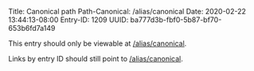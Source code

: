 Title: Canonical path
Path-Canonical: /alias/canonical
Date: 2020-02-22 13:44:13-08:00
Entry-ID: 1209
UUID: ba777d3b-fbf0-5b87-bf70-653b6fd7a149

This entry should only be viewable at [/alias/canonical](/alias/canonical).

Links by entry ID should still point to [/alias/canonical](1209).
